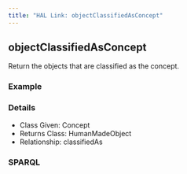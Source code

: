 ```yaml
---
title: "HAL Link: objectClassifiedAsConcept"
---
```


## objectClassifiedAsConcept

Return the objects that are classified as the concept.

### Example




### Details

* Class Given: Concept
* Returns Class: HumanMadeObject
* Relationship: classifiedAs


### SPARQL
```

```

